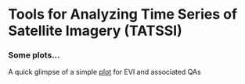 # Tools for Analyzing Time Series of Satellite Imagery (TATSSI)

### Some plots...
A quick glimpse of a simple [plot](TATSSI/scratch/plotty/VI_QA.html) for EVI and associated QAs 
